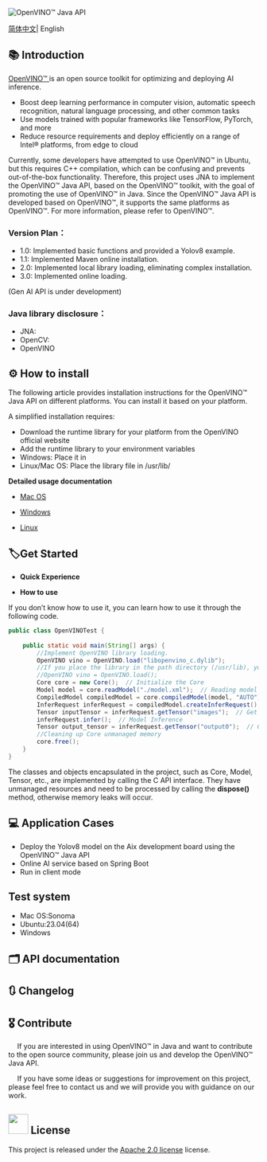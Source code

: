 ![OpenVINO™ Java API](https://socialify.git.ci/Hmm466/OpenVINO-Java-API/image?description=1&descriptionEditable=%F0%9F%92%9EOpenVINO%20Wrapper%20for%20Java%20%F0%9F%92%9E&font=Inter&forks=1&issues=1&language=1&name=1&owner=1&pattern=Circuit%20Board&pulls=1&stargazers=1&theme=Light)
<p align="center">    
    <a href="./LICENSE.txt">
    </a>    

[简体中文](README.md)| English

## 📚 Introduction

[OpenVINO™ ](www.openvino.ai)is an open source toolkit for optimizing and deploying AI inference.

- Boost deep learning performance in computer vision, automatic speech recognition, natural language processing, and other common tasks
- Use models trained with popular frameworks like TensorFlow, PyTorch, and more
- Reduce resource requirements and deploy efficiently on a range of Intel® platforms, from edge to cloud

Currently, some developers have attempted to use OpenVINO™ in Ubuntu, but this requires C++ compilation, which can be confusing and prevents out-of-the-box functionality. Therefore, this project uses JNA to implement the OpenVINO™ Java API, based on the OpenVINO™ toolkit, with the goal of promoting the use of OpenVINO™ in Java. Since the OpenVINO™ Java API is developed based on OpenVINO™, it supports the same platforms as OpenVINO™. For more information, please refer to OpenVINO™.

### Version Plan：

- 1.0: Implemented basic functions and provided a Yolov8 example.
- 1.1: Implemented Maven online installation.
- 2.0: Implemented local library loading, eliminating complex installation.
- 3.0: Implemented online loading.

(Gen AI API is under development)

### Java library disclosure：
- JNA:
- OpenCV:
- OpenVINO

## ⚙ How to install

The following article provides installation instructions for the OpenVINO™ Java API on different platforms. You can install it based on your platform.

A simplified installation requires:
- Download the runtime library for your platform from the OpenVINO official website
- Add the runtime library to your environment variables
- Windows: Place it in
- Linux/Mac OS: Place the library file in /usr/lib/

**Detailed usage documentation**

- [Mac OS](docs/en/mac_install.md)

- [Windows](docs/en/windows_install.md)

- [Linux](docs/en/linux_install.md)

## 🏷Get Started

- **Quick Experience**


- **How to use**

If you don’t know how to use it, you can learn how to use it through the following code.

```java
public class OpenVINOTest {
    
    public static void main(String[] args) {
        //Implement OpenVINO library loading.
        OpenVINO vino = OpenVINO.load("libopenvino_c.dylib");
        //If you place the library in the path directory (/usr/lib), you can shorten it like this
        //OpenVINO vino = OpenVINO.load();
        Core core = new Core();  // Initialize the Core
        Model model = core.readModel("./model.xml");  // Reading model files
        CompiledModel compiledModel = core.compiledModel(model, "AUTO");  // Load the model to the device
        InferRequest inferRequest = compiledModel.createInferRequest();  // Creating an inference channel
        Tensor inputTensor = inferRequest.getTensor("images");  // Get the input node Tensor
        inferRequest.infer();  // Model Inference
        Tensor output_tensor = inferRequest.getTensor("output0");  // Get the output node Tensor
        //Cleaning up Core unmanaged memory
        core.free();  
    }
}
```

The classes and objects encapsulated in the project, such as Core, Model, Tensor, etc., are implemented by calling the C API interface. They have unmanaged resources and need to be processed by calling the **dispose()** method, otherwise memory leaks will occur.

## 💻 Application Cases
- Deploy the Yolov8 model on the Aix development board using the OpenVINO™ Java API
- Online AI service based on Spring Boot
- Run in client mode

## Test system
- Mac OS:Sonoma 
- Ubuntu:23.04(64)
- Windows

## 🗂 API documentation


## 🔃 Changelog


## 🎖 Contribute

&emsp;    If you are interested in using OpenVINO™ in Java and want to contribute to the open source community, please join us and develop the OpenVINO™ Java API.

&emsp;    If you have some ideas or suggestions for improvement on this project, please feel free to contact us and we will provide you with guidance on our work.

## <img title="" src="https://user-images.githubusercontent.com/48054808/157835345-f5d24128-abaf-4813-b793-d2e5bdc70e5a.png" alt="" width="40"> License

This project is released under the [Apache 2.0 license](LICENSE) license.

